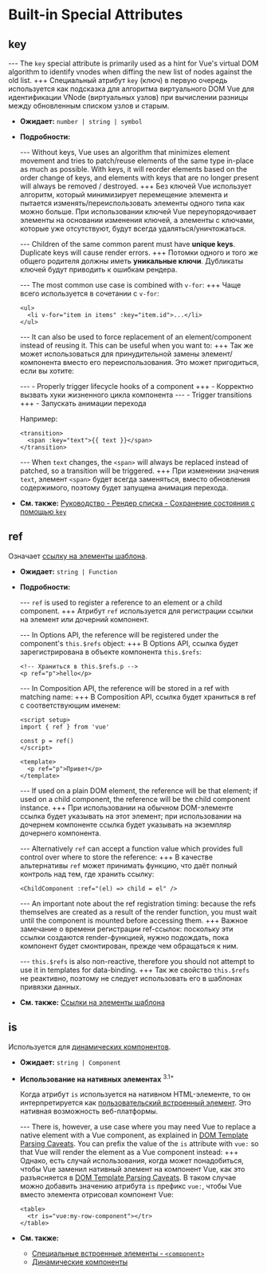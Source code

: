 # Built-in Special Attributes

## key

--- The `key` special attribute is primarily used as a hint for Vue's virtual DOM algorithm to identify vnodes when diffing the new list of nodes against the old list.
+++ Специальный атрибут `key` (ключ) в первую очередь используется как подсказка для алгоритма виртуального DOM Vue для идентификации VNode (виртуальных узлов) при вычислении разницы между обновленным списком узлов и старым. 

- **Ожидает:** `number | string | symbol`

- **Подробности:**

  --- Without keys, Vue uses an algorithm that minimizes element movement and tries to patch/reuse elements of the same type in-place as much as possible. With keys, it will reorder elements based on the order change of keys, and elements with keys that are no longer present will always be removed / destroyed.
  +++ Без ключей Vue использует алгоритм, который минимизирует перемещение элемента и пытается изменять/переиспользовать элементы одного типа как можно больше. При использовании ключей Vue переупорядочивает элементы на основании изменения ключей, а элементы с ключами, которые уже отсутствуют, будут всегда удаляться/уничтожаться. 

  --- Children of the same common parent must have **unique keys**. Duplicate keys will cause render errors.
  +++ Потомки одного и того же общего родителя должны иметь **уникальные ключи**. Дубликаты ключей будут приводить к ошибкам рендера.

  --- The most common use case is combined with `v-for`:
  +++ Чаще всего используется в сочетании с `v-for`:

  ```vue-html
  <ul>
    <li v-for="item in items" :key="item.id">...</li>
  </ul>
  ```

  --- It can also be used to force replacement of an element/component instead of reusing it. This can be useful when you want to:
  +++ Так же может использоваться для принудительной замены элемент/компонента вместо его переиспользования. Это может пригодиться, если вы хотите:

  --- - Properly trigger lifecycle hooks of a component
  +++ - Корректно вызвать хуки жизненного цикла компонента
  --- - Trigger transitions
  +++ - Запускать анимации перехода

  Например:

  ```vue-html
  <transition>
    <span :key="text">{{ text }}</span>
  </transition>
  ```

  --- When `text` changes, the `<span>` will always be replaced instead of patched, so a transition will be triggered.
  +++ При изменении значения `text`, элемент `<span>` будет всегда заменяться, вместо обновления содержимого, поэтому будет запущена анимация перехода.

- **См. также:** [Руководство - Рендер списка - Сохранение состояния с помощью `key`](/guide/essentials/list.html#maintaining-state-with-key)

## ref

Означает [ссылку на элементы шаблона](/guide/essentials/template-refs.html).

- **Ожидает:** `string | Function`

- **Подробности:**

  --- `ref` is used to register a reference to an element or a child component.
  +++ Атрибут `ref` используется для регистрации ссылки на элемент или дочерний компонент.

  --- In Options API, the reference will be registered under the component's `this.$refs` object:
  +++ В Options API, ссылка будет зарегистрирована в объекте компонента `this.$refs`:

  ```vue-html
  <!-- Храниться в this.$refs.p -->
  <p ref="p">hello</p>
  ```

  --- In Composition API, the reference will be stored in a ref with matching name:
  +++ В Composition API, ссылка будет храниться в ref с соответствующим именем:

  ```vue
  <script setup>
  import { ref } from 'vue'

  const p = ref()
  </script>

  <template>
    <p ref="p">Привет</p>
  </template>
  ```

  --- If used on a plain DOM element, the reference will be that element; if used on a child component, the reference will be the child component instance.
  +++ При использовании на обычном DOM-элементе ссылка будет указывать на этот элемент; при использовании на дочернем компоненте ссылка будет указывать на экземпляр дочернего компонента.

  --- Alternatively `ref` can accept a function value which provides full control over where to store the reference:
  +++ В качестве альтернативы `ref` может принимать функцию, что даёт полный контроль над тем, где хранить ссылку:

  ```vue-html
  <ChildComponent :ref="(el) => child = el" />
  ```

  --- An important note about the ref registration timing: because the refs themselves are created as a result of the render function, you must wait until the component is mounted before accessing them.
  +++ Важное замечание о времени регистрации ref-ссылок: поскольку эти ссылки создаются render-функцией, нужно подождать, пока компонент будет смонтирован, прежде чем обращаться к ним.

  --- `this.$refs` is also non-reactive, therefore you should not attempt to use it in templates for data-binding.
  +++ Так же свойство `this.$refs` не реактивно, поэтому не следует использовать его в шаблонах привязки данных.

- **См. также:** [Ссылки на элементы шаблона](/guide/essentials/template-refs.html)

## is

Используется для [динамических компонентов](/guide/essentials/component-basics.html#dynamic-components).

- **Ожидает:** `string | Component`

- **Использование на нативных элементах** <sup class="vt-badge">3.1+</sup>

  Когда атрибут `is` используется на нативном HTML-элементе, то он интерпретируется как [пользовательский встроенный элемент](https://html.spec.whatwg.org/multipage/custom-elements.html#custom-elements-customized-builtin-example). Это нативная возможность веб-платформы.

  --- There is, however, a use case where you may need Vue to replace a native element with a Vue component, as explained in [DOM Template Parsing Caveats](/guide/essentials/component-basics.html#dom-template-parsing-caveats). You can prefix the value of the `is` attribute with `vue:` so that Vue will render the element as a Vue component instead:
  +++ Однако, есть случай использования, когда может понадобиться, чтобы Vue заменил нативный элемент на компонент Vue, как это разъясняется в [DOM Template Parsing Caveats](/guide/essentials/component-basics.html#dom-template-parsing-caveats). В таком случае можно добавить значению атрибута `is` префикс `vue:`, чтобы Vue вместо элемента отрисовал компонент Vue:

  ```vue-html
  <table>
    <tr is="vue:my-row-component"></tr>
  </table>
  ```

- **См. также:**

  - [Специальные встроенные элементы - `<component>`](/api/built-in-special-elements.html#component)
  - [Динамические компоненты](/guide/essentials/component-basics.html#dynamic-components)
